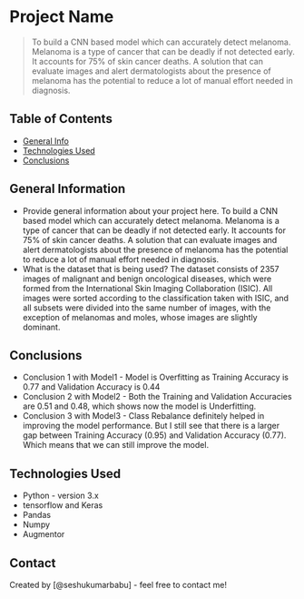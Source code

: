 # Project Name
> To build a CNN based model which can accurately detect melanoma. Melanoma is a type of cancer 
that can be deadly if not detected early. It accounts for 75% of skin cancer deaths. A solution 
that can evaluate images and alert dermatologists about the presence of melanoma has the potential 
to reduce a lot of manual effort needed in diagnosis.


## Table of Contents
* [General Info](#general-information)
* [Technologies Used](#technologies-used)
* [Conclusions](#conclusions)

<!-- You can include any other section that is pertinent to your problem -->

## General Information
- Provide general information about your project here.
To build a CNN based model which can accurately detect melanoma. Melanoma is a type of cancer 
that can be deadly if not detected early. It accounts for 75% of skin cancer deaths. A solution 
that can evaluate images and alert dermatologists about the presence of melanoma has the potential 
to reduce a lot of manual effort needed in diagnosis.
- What is the dataset that is being used?
The dataset consists of 2357 images of malignant and benign oncological diseases, 
which were formed from the International Skin Imaging Collaboration (ISIC). 
All images were sorted according to the classification taken with ISIC, and all subsets 
were divided into the same number of images, with the exception of melanomas and moles, 
whose images are slightly dominant.

<!-- You don't have to answer all the questions - just the ones relevant to your project. -->

## Conclusions
- Conclusion 1 with Model1 - Model is Overfitting as Training Accuracy is 0.77 and Validation Accuracy is 0.44
- Conclusion 2 with Model2 - Both the Training and Validation Accuracies are 0.51 and 0.48, which shows now the model is Underfitting.
- Conclusion 3 with Model3 - Class Rebalance definitely helped in improving the model performance. 
							 But I still see that there is a larger gap between Training Accuracy (0.95) and 
							 Validation Accuracy (0.77). Which means that we can still improve the model.


<!-- You don't have to answer all the questions - just the ones relevant to your project. -->


## Technologies Used
- Python - version 3.x
- tensorflow and Keras
- Pandas
- Numpy
- Augmentor

<!-- As the libraries versions keep on changing, it is recommended to mention the version of library used in this project -->

## Contact
Created by [@seshukumarbabu] - feel free to contact me!


<!-- Optional -->
<!-- ## License -->
<!-- This project is open source and available under the [... License](). -->

<!-- You don't have to include all sections - just the one's relevant to your project -->